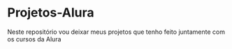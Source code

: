 # Projetos-Alura
Neste repositório vou deixar meus projetos que tenho feito juntamente com os cursos da Alura
